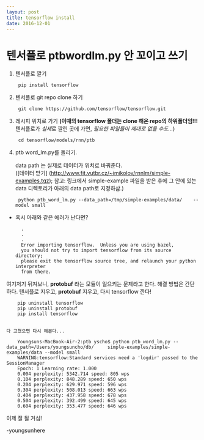 ```yaml
---
layout: post
title: tensorflow install
date: 2016-12-01
---
```



# 텐서플로 ptbwordlm.py 안 꼬이고 쓰기



1. 텐서플로 깔기


		pip install tensorflow


2. 텐서플로 git repo clone 하기

		git clone https://github.com/tensorflow/tensorflow.git
		
3. 레시피 위치로 가기 **(이때의 tensorflow 폴더는 clone 해온 repo의 하위폴더임!!!** 텐서플로가 *실제*로 깔린 곳에 가면, *필요한 파일들이 제대로 없을 수도...*)
	

		cd tensorflow/models/rnn/ptb
		

4. ptb word_lm.py를 돌리기. 
	
	data path 는 실제로 데이터가 위치로 바꿔준다.  
	([데이터 받기] (http://www.fit.vutbr.cz/~imikolov/rnnlm/simple-examples.tgz); 참고: 링크에서 simple-example 파일을 받은 후에 그 안에 있는 data 디렉토리가 아래의 data path로 지정하삼.)
 
		python ptb_word_lm.py --data_path=/tmp/simple-examples/data/ 	--model small

- 혹시 아래와 같은 에러가 난다면?


		.
		.
		.
		Error importing tensorflow.  Unless you are using bazel,
		you should not try to import tensorflow from its source directory;
		please exit the tensorflow source tree, and relaunch your python interpreter
		from there.
		
 여기저기 뒤져보니, **protobuf** 라는 모듈이 일으키는 문제라고 한다. 해결 방법은 간단하다. 텐서플로 지우고, **protobuf** 지우고, 다시 tensorflow 깐다!
		
		pip uninstall tensorflow
		pip uninstall protobuf
		pip install tensorflow
		

	다 고쳤으면 다시 해본다...
	
		Youngsuns-MacBook-Air-2:ptb yscho$ python ptb_word_lm.py --data_path=/Users/youngsuncho/db/		simple-examples/simple-examples/data --model small
		WARNING:tensorflow:Standard services need a 'logdir' passed to the SessionManager
		Epoch: 1 Learning rate: 1.000
		0.004 perplexity: 5342.714 speed: 805 wps
		0.104 perplexity: 848.289 speed: 650 wps
		0.204 perplexity: 629.971 speed: 596 wps
		0.304 perplexity: 508.013 speed: 663 wps
		0.404 perplexity: 437.958 speed: 678 wps
		0.504 perplexity: 392.499 speed: 645 wps
		0.604 perplexity: 353.477 speed: 646 wps

이제 잘 될 거심!

-youngsunhere
	
	
	